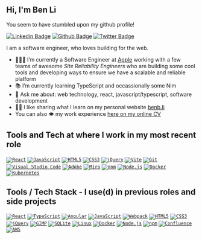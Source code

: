 <!--
**benbli/benbli** is a ✨ _special_ ✨ repository because its `README.md` (this file) appears on your GitHub profile.

Here are some ideas to get you started:

- 🔭 I’m currently working on ...
- 🌱 I’m currently learning ...
- 👯 I’m looking to collaborate on ...
- 🤔 I’m looking for help with ...
- 💬 Ask me about ...
- 📫 How to reach me: ...
- 😄 Pronouns: ...
- ⚡ Fun fact: ...
-->

## Hi, I'm Ben Li
You seem to have stumbled upon my github profile!

[![Linkedin Badge](https://img.shields.io/badge/-benbli-0072b1?style=flat&logo=Linkedin&logoColor=white&link=https://www.linkedin.com/in/benbli/)](https://www.linkedin.com/in/benbli/) [![Github Badge](https://img.shields.io/badge/-benbli-grey?style=flat&logo=github&logoColor=white&link=https://github.com/benbli/)](https://www.github.com/benbli/) [![Twitter Badge](https://img.shields.io/badge/-bjmcodes-00acee?style=flat&logo=twitter&logoColor=white&link=https://twitter.com/bjmcodes/)](https://www.twitter.com/bjmcodes/)

I am a software engineer, who loves building for the web.

- 👨🏻‍💻 I’m currently a Software Engineer at [Apple](https://www.apple.com/) working with a few teams of awesome *Site Reliability Engineers* who are building some cool tools and developing ways to ensure we have a scalable and reliable platform  
- 📚 I’m currently learning TypeScript and occassionally some Nim
- 💬 Ask me about: web technology, react, javascript/typescript, software development
- ✍🏻 I like sharing what I learn on my personal website [benb.li](https://www.benb.li/)
- You can also 👁️ my work experience [here on my online CV](http://benb.li/public/files/BenLiResume.pdf)

## Tools and Tech at where I work in my most recent role

<code>[![React](https://img.shields.io/static/v1?label=&message=React&color=002b36&style=flat&logo=react&logoColor=61DBFB)]()</code>
<code>[![JavaScript](https://img.shields.io/static/v1?label=&message=Javascript&color=002b36&style=flat&logo=javascript&logoColor=F7DF1E)]()</code>
<code>[![HTML5](https://img.shields.io/static/v1?label=&message=HTML5&color=002b36&style=flat&logo=html5&logoColor=E34F26)]()</code>
<code>[![CSS3](https://img.shields.io/static/v1?label=&message=CSS3&color=002b36&style=flat&logo=css3&logoColor=1572B6)]()</code>
<code>[![jQuery](https://img.shields.io/static/v1?label=&message=jQuery&color=002b36&style=flat&logo=jQuery&logoColor=0769AD)]()</code>
<code>[![Vite](https://img.shields.io/static/v1?label=&message=Vite&color=002b36&style=flat&logo=vite&logoColor=646CFF)]()</code>
<code>[![Git](https://img.shields.io/static/v1?label=&message=Git&color=002b36&style=flat&logo=git&logoColor=F05032)]()</code>
<code>[![Visual Studio Code](https://img.shields.io/static/v1?label=&message=Visual%20Studio%20Code&color=002b36&style=flat&logo=visual-studio-code&logoColor=007ACC)]()</code>
<code>[![Adobe](https://img.shields.io/static/v1?label=&message=Adobe&color=002b36&style=flat&logo=adobe&logoColor=ff0000)]()</code>
<code>[![Miro](https://img.shields.io/static/v1?label=&message=Miro&color=002b36&style=flat&logo=miro&logoColor=ffffff)]()</code>
<code>[![npm](https://img.shields.io/static/v1?label=&message=npm&color=002b36&style=flat&logo=npm&logoColor=CB3837)]()</code>
<code>[![Node.js](https://img.shields.io/static/v1?label=&message=Node.JS&color=002b36&style=flat&logo=node-dot-js&logoColor=339933)]()</code>
<code>[![Docker](https://img.shields.io/static/v1?label=&message=Docker&color=002b36&style=flat&logo=docker&logoColor=2496ED)]()</code>
<code>[![Kubernetes](https://img.shields.io/static/v1?label=&message=Kubernetes&color=002b36&style=flat&logo=kubernetes&logoColor=#326CE5)]()</code>

## Tools / Tech Stack - I use(d) in previous roles and side projects

<code>[![React](https://img.shields.io/static/v1?label=&message=React&color=002b36&style=flat&logo=react&logoColor=61DBFB)]()</code>
<code>[![TypeScript](https://img.shields.io/static/v1?label=&message=TypeScript&color=002b36&style=flat&logo=typescript&logoColor=2D79C7)]()</code>
<code>[![Angular](https://img.shields.io/static/v1?label=&message=Angular&color=002b36&style=flat&logo=angular&logoColor=DD0031)]()</code>
<code>[![JavaScript](https://img.shields.io/static/v1?label=&message=Javascript&color=002b36&style=flat&logo=javascript&logoColor=F7DF1E)]()</code>
<code>[![Webpack](https://img.shields.io/static/v1?label=&message=Webpack&color=002b36&style=flat&logo=webpack&logoColor=8DD6F9)]()</code>
<code>[![HTML5](https://img.shields.io/static/v1?label=&message=HTML5&color=002b36&style=flat&logo=html5&logoColor=E34F26)]()</code>
<code>[![CSS3](https://img.shields.io/static/v1?label=&message=CSS3&color=002b36&style=flat&logo=css3&logoColor=1572B6)]()</code>
<code>[![jQuery](https://img.shields.io/static/v1?label=&message=jQuery&color=002b36&style=flat&logo=jQuery&logoColor=0769AD)]()</code>
<code>[![GIMP](https://img.shields.io/static/v1?label=&message=GIMP&color=002b36&style=flat&logo=GIMP&logoColor=5C5543)]()</code>
<code>[![SQLite](https://img.shields.io/static/v1?label=&message=SQLite&color=002b36&style=flat&logo=sqlite&logoColor=003B57)]()</code>
<code>[![Linux](https://img.shields.io/static/v1?label=&message=Linux&color=002b36&style=flat&logo=linux&logoColor=FCC624)]()</code>
<code>[![Docker](https://img.shields.io/static/v1?label=&message=Docker&color=002b36&style=flat&logo=docker&logoColor=2496ED)]()</code>
<code>[![Node.js](https://img.shields.io/static/v1?label=&message=Node.JS&color=002b36&style=flat&logo=node-dot-js&logoColor=339933)]()</code>
<code>[![npm](https://img.shields.io/static/v1?label=&message=npm&color=002b36&style=flat&logo=npm&logoColor=CB3837)]()</code>
<code>[![Confluence](https://img.shields.io/static/v1?label=&message=Confluence&color=002b36&style=flat&logo=confluence&logoColor=172B4D)]()</code>
<code>[![AWS](https://img.shields.io/static/v1?label=&message=AWS&color=002b36&style=flat&logo=amazon-aws&logoColor=#232F3E)]()</code>
